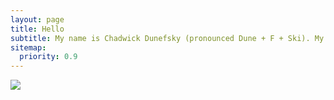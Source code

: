 ```yaml
---
layout: page
title: Hello
subtitle: My name is Chadwick Dunefsky (pronounced Dune + F + Ski). My pronouns are he/him/his. Welcome to my portfolio. I am a Master's Candidate in the library science program at the University of North Carolina at Greensboro, concentrating in archives and public libraries. This website features my various projects across my undergraduate and graduate career and an up-to-date resume.
sitemap:
  priority: 0.9
---
```


<img src="{{ '/assets/img/me.jpg' | prepend: site.baseurl }}" id="about-img">
